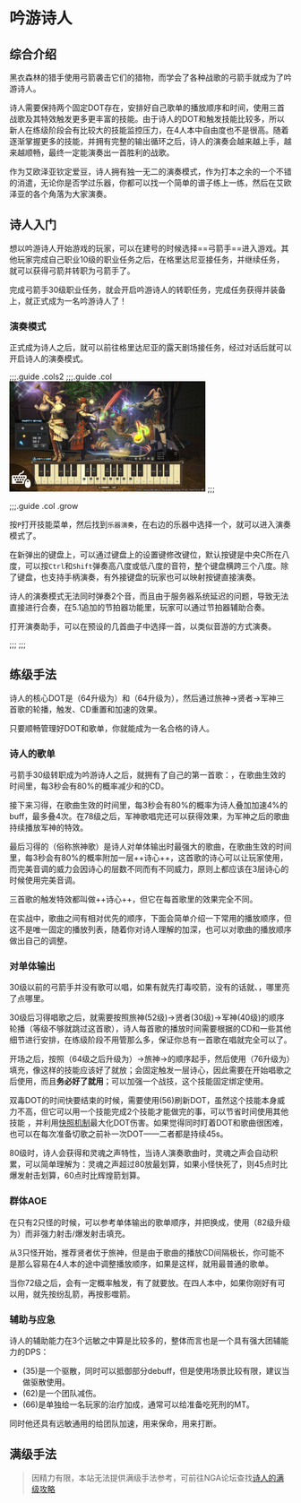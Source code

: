 # 吟游诗人
<FloatTOC />

## 综合介绍

黑衣森林的猎手使用弓箭袭击它们的猎物，而学会了各种战歌的弓箭手就成为了吟游诗人。

诗人需要保持两个固定DOT存在，安排好自己歌单的播放顺序和时间，使用三首战歌及其特效触发更多更丰富的技能。由于诗人的DOT和触发技能比较多，所以新人在练级阶段会有比较大的技能监控压力，在4人本中自由度也不是很高。随着逐渐掌握更多的技能，并拥有完整的输出循环之后，诗人的演奏会越来越上手，越来越顺畅，最终一定能演奏出一首胜利的战歌。

作为艾欧泽亚钦定爱豆，诗人拥有独一无二的演奏模式，作为打本之余的一个不错的消遣，无论你是否学过乐器，你都可以找一个简单的谱子练上一练，然后在艾欧泽亚的各个角落为大家演奏。

## 诗人入门

想以吟游诗人开始游戏的玩家，可以在建号的时候选择==弓箭手==进入游戏。其他玩家完成自己职业10级的职业任务之后，在格里达尼亚接任务<quest name="如何加入弓箭手行会" />，并继续<quest name="百步穿杨的弓箭手" />任务，就可以获得弓箭并转职为弓箭手了。

完成弓箭手30级职业任务<quest name="毫无迷惘的眼瞳" type="plus" />，就会开启吟游诗人的转职任务<quest name="诗与弓交织的旋律" type="plus" />，完成任务获得<item name="吟游诗人之证" />并装备上，就正式成为一名吟游诗人了！

### 演奏模式

正式成为诗人之后，就可以前往格里达尼亚的露天剧场接任务<quest type="plus" name="演奏心中的旋律" />，经过对话后就可以开启诗人的演奏模式。

;;;.guide .cols2
;;;.guide .col
<img src="./bard.assets/perform.jpg" width="350" />
;;;

;;;.guide .col .grow

按`P`打开技能菜单，然后找到`乐器演奏`，在右边的乐器中选择一个，就可以进入演奏模式了。

在新弹出的键盘上，可以通过键盘上的设置键修改键位，默认按键是中央C所在八度，可以按`Ctrl`和`Shift`弹奏高八度或低八度的音符，整个键盘横跨三个八度。除了键盘，也支持手柄演奏，有外接键盘的玩家也可以映射按键直接演奏。

诗人的演奏模式无法同时弹奏2个音，而且由于服务器系统延迟的问题，导致无法直接进行合奏，在5.1追加的节拍器功能里，玩家可以通过节拍器辅助合奏。

打开演奏助手，可以在预设的几首曲子中选择一首，以类似音游的方式演奏。

;;;
;;;


## 练级手法

诗人的核心DOT是<Action name="毒咬箭" />（64升级为<Action name="烈毒咬箭" />）和<Action name="风蚀箭" />（64升级为<Action name="狂风蚀箭" />），然后通过<Action name="放浪神的小步舞曲">旅神</Action>→<Action name="贤者的叙事谣">贤者</Action>→<Action name="军神的赞美歌">军神</Action>三首歌的轮播，触发<Action name="完美音调" />、<Action name="失血箭" />CD重置和加速的效果。

只要顺畅管理好DOT和歌单，你就能成为一名合格的诗人。

### 诗人的歌单

弓箭手30级转职成为吟游诗人之后，就拥有了自己的第一首歌：<Action name="贤者的叙事谣" />，在歌曲生效的时间里，每3秒会有80%的概率减少<Action name="失血箭" />和<Action name="死亡箭雨" />的CD。

接下来习得<Action name="军神的赞美歌" />，在歌曲生效的时间里，每3秒会有80%的概率为诗人叠加加速4%的buff，最多叠4次。在78级之后，军神歌唱完还可以获得<Status :id="1932" name="军神的加护" />效果，为军神之后的歌曲持续播放军神的特效。

最后习得的<Action name="放浪神的小步舞曲" />（俗称旅神歌）是诗人对单体输出时最强大的歌曲，在歌曲生效的时间里，每3秒会有80%的概率附加一层++诗心++，这首歌的诗心可以让玩家使用<Action name="完美音调" />，而完美音调的威力会因诗心的层数不同而有不同威力，原则上都应该在3层诗心的时候使用完美音调。

三首歌的触发特效都叫做++诗心++，但它在每首歌里的效果完全不同。

在实战中，歌曲之间有相对优先的顺序，下面会简单介绍一下常用的播放顺序，但这不是唯一固定的播放列表，随着你对诗人理解的加深，也可以对歌曲的播放顺序做出自己的调整。

### 对单体输出 

30级以前的弓箭手并没有歌可以唱，如果有<Action name="毒咬箭" />就先打毒咬箭，没有的话就<Action name="强力射击" />、<Action name="失血箭" />，哪里亮了点哪里。

30级后习得唱歌之后，就需要按照<Action name="放浪神的小步舞曲">旅神</Action>(52级)→<Action name="贤者的叙事谣">贤者</Action>(30级)→<Action name="军神的赞美歌">军神</Action>(40级)的顺序轮播（等级不够就跳过这首歌），诗人每首歌的播放时间需要根据<Action name="猛者强击" />的CD和一些其他细节进行安排，在练级阶段不用管那么多，保证你总有一首歌在唱就完全可以了。

开场之后，按照<Action name="风蚀箭" />（64级之后升级为<Action name="狂风蚀箭" />）→<Action name="放浪神的小步舞曲">旅神</Action>→<Action name="烈毒咬箭" />的顺序起手，然后使用<Action name="强力射击" />（76升级为<Action name="爆发射击" />）填充，像<Action name="失血箭" />这样的技能应该好了就放；<Action name="九天连箭" />会固定触发一层诗心，因此需要在开始唱歌之后使用，而且**务必好了就用**；<Action name="纷乱箭" />可以加强一个战技，这个技能固定绑定<Action name="辉煌箭" />使用。

双毒DOT的时间快要结束的时候，需要使用<Action name="伶牙俐齿" />(56)刷新DOT，虽然这个技能本身威力不高，但它可以用一个技能完成2个技能才能做完的事，可以节省时间使用其他技能 ，并利用[快照机制](/basic/battle.md#DOT)最大化DOT伤害。如果觉得同时盯着DOT和歌曲很困难，也可以在每次准备切歌之前补一次DOT——二者都是持续45s。

80级时，诗人会获得<Action name="绝峰箭" />和灵魂之声特性，当诗人演奏歌曲时，灵魂之声会自动积累，可以简单理解为：灵魂之声超过80放最划算，如果小怪快死了，则45点时比爆发射击划算，60点时比辉煌箭划算。

### 群体AOE

在只有2只怪的时候，可以参考单体输出的歌单顺序，并把<Action name="失血箭" />换成<Action name="死亡箭雨" />，使用<Action name="连珠箭" />（82级升级为<Action name="百首龙牙箭" />）而非强力射击/爆发射击填充。

从3只怪开始，推荐<Action name="贤者的叙事谣">贤者</Action>优于<Action name="放浪神的小步舞曲">旅神</Action>，但是由于歌曲的播放CD间隔极长，你可能不是那么容易在4人本的途中调整播放顺序，如果是这样，就用最普通的歌单。

当你72级之后，<Action name="连珠箭" />会有一定概率触发<Action name="影噬箭" />，有了就要放。在四人本中，如果你刚好有<Action name="纷乱箭" />可以用，就先按纷乱箭，再按影噬箭。

### 辅助与应急

诗人的辅助能力在3个远敏之中算是比较多的，整体而言也是一个具有强大团辅能力的DPS：
* <Action name="光阴神的礼赞凯歌" />(35)是一个驱散，同时可以抵御部分debuff，但是使用场景比较有限，建议当做驱散使用。
* <Action name="行吟" />(62)是一个团队减伤。
* <Action name="大地神的抒情恋歌" />(66)是单独给一名玩家的治疗加成，通常可以给准备吃死刑的MT。

同时他还具有远敏通用的<Action name="速行" />给团队加速，<Action name="内丹" />用来保命，<Action name="伤头" />用来打断。

## 满级手法

> 因精力有限，本站无法提供满级手法参考，可前往NGA论坛查找[诗人的满级攻略](https://bbs.nga.cn/thread.php?key=%E8%AF%97%E4%BA%BA&fid=698)